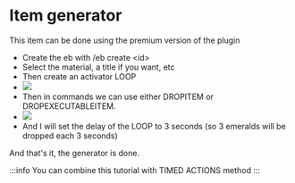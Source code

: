 # Item generator

This item can be done using the premium version of the plugin

* Create the eb with /eb create \<id>
* Select the material, a title if you want, etc
* Then create an activator LOOP
* ![](</img/image (257).png>)
* Then in commands we can use either DROPITEM or DROPEXECUTABLEITEM.
* ![](</img/image (161).png>)
* And I will set the delay of the LOOP to 3 seconds (so 3 emeralds will be dropped each 3 seconds)

And that's it, the generator is done.

:::info
You can combine this tutorial with TIMED ACTIONS method
:::

